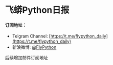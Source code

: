 # 飞蟒Python日报


#### 订阅地址：

- Telgram Channel: [https://t.me/flypython_daily](https://t.me/flypython_daily)
- 新浪微博: [@FlyPython](https://weibo.com/daige13)

后续增加邮件订阅地址
